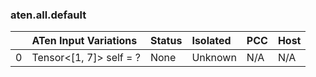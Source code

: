 ### aten.all.default
|    | ATen Input Variations   | Status   | Isolated   | PCC   | Host   |
|---:|:------------------------|:---------|:-----------|:------|:-------|
|  0 | Tensor<[1, 7]> self = ? | None     | Unknown    | N/A   | N/A    |


